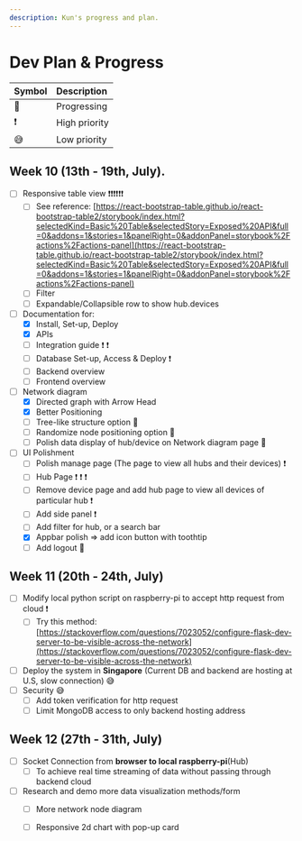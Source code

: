 ```yaml
---
description: Kun's progress and plan.
---
```


# Dev Plan & Progress



| Symbol | Description |
| :--- | :--- |
| 🍳  | Progressing |
| ❗  | High priority |
| 😅 | Low priority |

## Week 10 \(13th - 19th, July\).

* [ ] Responsive table view ❗❗❗❗❗❗ 
  * [ ] See reference: [https://react-bootstrap-table.github.io/react-bootstrap-table2/storybook/index.html?selectedKind=Basic%20Table&selectedStory=Exposed%20API&full=0&addons=1&stories=1&panelRight=0&addonPanel=storybook%2Factions%2Factions-panel](https://react-bootstrap-table.github.io/react-bootstrap-table2/storybook/index.html?selectedKind=Basic%20Table&selectedStory=Exposed%20API&full=0&addons=1&stories=1&panelRight=0&addonPanel=storybook%2Factions%2Factions-panel)
  * [ ] Filter
  * [ ] Expandable/Collapsible row to show hub.devices  
* [ ] Documentation for:
  * [x] Install, Set-up, Deploy
  * [x] APIs 
  * [ ] Integration guide ❗ ❗
  * [ ] Database Set-up, Access & Deploy ❗
  * [ ] Backend overview
  * [ ] Frontend overview
* [ ] Network diagram 
  * [x] Directed graph with Arrow Head
  * [x] Better Positioning 
  * [ ] Tree-like structure option 🍳
  * [ ] Randomize node positioning option 🍳
  * [ ] Polish data display of hub/device on Network diagram page 🍳
* [ ] UI Polishment
  * [ ] Polish manage page \(The page to view all hubs and their devices\) ❗
  * [ ] Hub Page  ❗ ❗ ❗ 
  * [ ] Remove device page and add hub page to view all devices of particular hub ❗
  * [ ] Add side panel ❗
  * [ ] Add filter for hub, or a search bar
  * [x] Appbar polish =&gt; add icon button with toothtip
  * [ ] Add logout 🍳

## Week 11 \(20th - 24th, July\)

* [ ] Modify local python script on raspberry-pi to accept http request from cloud ❗
  * [ ] Try this method: [https://stackoverflow.com/questions/7023052/configure-flask-dev-server-to-be-visible-across-the-network](https://stackoverflow.com/questions/7023052/configure-flask-dev-server-to-be-visible-across-the-network)
* [ ] Deploy the system in **Singapore** \(Current DB and backend are hosting at U.S, slow connection\) 😅
* [ ] Security 😅
  * [ ] Add token verification for http request
  * [ ] Limit MongoDB access to only backend hosting address

## Week 12 \(27th - 31th, July\)

* [ ] Socket Connection from **browser to local raspberry-pi**\(Hub\)
  * [ ] To achieve real time streaming of data without passing through backend cloud
* [ ] Research and demo more data visualization methods/form
  * [ ] More network node diagram
  * [ ] Responsive 2d chart with pop-up card





